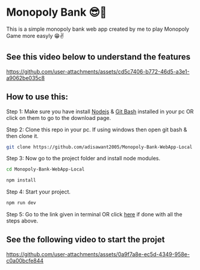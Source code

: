 # Monopoly Bank 😎🤩
This is a simple monopoly bank web app created by me to play Monopoly Game more easyly 😁✌️

## See this video below to understand the features
https://github.com/user-attachments/assets/cd5c7406-b772-46d5-a3e1-a9062be035c8

## How to use this: 

Step 1: Make sure you have install [Nodejs](https://nodejs.org/en/download/package-manager) & [Git Bash](https://git-scm.com/downloads) installed in your pc OR click on them to go to the download page.

Step 2: Clone this repo in your pc. If using windows then open git bash & then clone it.
```bash
git clone https://github.com/adisawant2005/Monopoly-Bank-WebApp-Local
```

Step 3: Now go to the project folder and install node modules.
```bash
cd Monopoly-Bank-WebApp-Local
```
```bash
npm install
```

Step 4: Start your project.
```bash
npm run dev
```
Step 5: Go to the link given in terminal OR click [here](http://localhost:5173/) if done with all the steps above.

## See the following video to start the projet
https://github.com/user-attachments/assets/0a9f7a8e-ec5d-4349-958e-c0a00bcfe844







